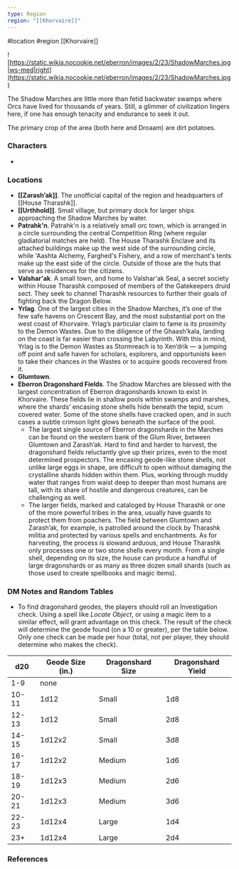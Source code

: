 ```yaml
---
type: Region
region: "[[Khorvaire]]"
---
```

 #location #region [[Khorvaire]]

![https://static.wikia.nocookie.net/eberron/images/2/23/ShadowMarches.jpg|ws-med|right](https://static.wikia.nocookie.net/eberron/images/2/23/ShadowMarches.jpg)

The Shadow Marches are little more than fetid backwater swamps where Orcs have lived for thousands of years. Still, a glimmer of civilization lingers here, if one has enough tenacity and endurance to seek it out.

The primary crop of the area (both here and Droaam) are dirt potatoes.

### Characters

- 

### Locations

- **[[Zarash’ak]]**. The unofficial capital of the region and headquarters of [[House Tharashk]].
- **[[Urthhold]]**. Small village, but primary dock for larger ships approaching the Shadow Marches by water.
- **Patrahk'n**. Patrahk'n is a relatively small orc town, which is arranged in a circle surrounding the central Competition RIng (where regular gladiatorial matches are held). The House Tharashk Enclave and its attached buildings make up the west side of the surrounding circle, while 'Aashta Alchemy, Farghed's Fishery, and a row of merchant's tents make up the east side of the circle. Outside of those are the huts that serve as residences for the citizens.
- **Valshar'ak**. A small town, and home to Valshar'ak Seal, a secret society within House Tharashk composed of members of the Gatekeepers druid sect. They seek to channel Tharashk resources to further their goals of fighting back the Dragon Below.
- **Yrlag**. One of the largest cities in the Shadow Marches, it’s one of the few safe havens on Crescent Bay, and the most substantial port on the west coast of Khorvaire. Yrlag’s particular claim to fame is its proximity to the Demon Wastes. Due to the diligence of the Ghaash’kala, landing on the coast is far easier than crossing the Labyrinth. With this in mind, Yrlag is to the Demon Wastes as Stormreach is to Xen’drik — a jumping off point and safe haven for scholars, explorers, and opportunists keen to take their chances in the Wastes or to acquire goods recovered from it.
- **Glumtown**. 
- **Eberron Dragonshard Fields**. The Shadow Marches are blessed with the largest concentration of Eberron dragonshards known to exist in Khorvaire. These fields lie in shallow pools within swamps and marshes, where the shards’ encasing stone shells hide beneath the tepid, scum covered water. Some of the stone shells have cracked open, and in such cases a subtle crimson light glows beneath the surface of the pool.
	- The largest single source of Eberron dragonshards in the Marches can be found on the western bank of the Glum River, between Glumtown and Zarash’ak. Hard to find and harder to harvest, the dragonshard fields reluctantly give up their prizes, even to the most determined prospectors. The encasing geode-like stone shells, not unlike large eggs in shape, are difficult to open without damaging the crystalline shards hidden within them. Plus, working through muddy water that ranges from waist deep to deeper than most humans are tall, with its share of hostile and dangerous creatures, can be challenging as well.
	- The larger fields, marked and cataloged by House Tharashk or one of the more powerful tribes in the area, usually have guards to protect them from poachers. The field between Glumtown and Zarash’ak, for example, is patrolled around the clock by Tharashk militia and protected by various spells and enchantments. As for harvesting, the process is slowand arduous, and House Tharashk only processes one or two stone shells every month. From a single shell, depending on its size, the house can produce a handful of large dragonshards or as many as three dozen small shards (such as those used to create spellbooks and magic items).

### DM Notes and Random Tables

* To find dragonshard geodes, the players should roll an Investigation check. Using a spell like *Locate Object*, or using a magic item to a similar effect, will grant advantage on this check. The result of the check will determine the geode found (on a 10 or greater), per the table below. Only one check can be made per hour (total, not per player, they should determine who makes the check).

| d20 | Geode Size (in.) | Dragonshard Size | Dragonshard Yield |
| --- | --- | --- | --- |
| 1-9 | none |  |  |
| 10-11 | 1d12 | Small | 1d8 |
| 12-13 | 1d12 | Small | 2d8 |
| 14-15 | 1d12x2 | Small | 3d8 |
| 16-17 | 1d12x2 | Medium | 1d6 |
| 18-19 | 1d12x3 | Medium | 2d6 |
| 20-21 | 1d12x3 | Medium | 3d6 |
| 22-23 | 1d12x4 | Large | 1d4 |
| 23+ | 1d12x4 | Large | 2d4 |
### References
